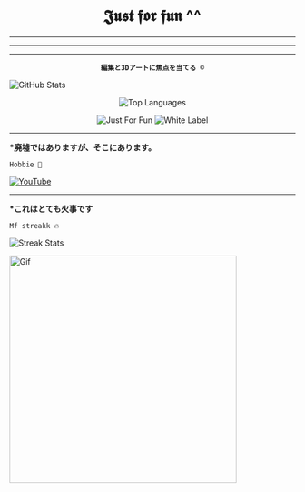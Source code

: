 <!-- README.md -->

<h1 align="center">𝕵𝖚𝖘𝖙 𝖋𝖔𝖗 𝖋𝖚𝖓 ^^</h1>

---
---
---
<p align="center">
  <b><code>編集と3Dアートに焦点を当てる ©</code></b>
</p>


  <img src="https://github-readme-stats.vercel.app/api?username=bxnefly&show_icons=true&hide_border=true&theme=radical&bg_color=000000&title_color=ff4500&text_color=ffffff&icon_color=ffae42" alt="GitHub Stats">
</p>

<p align="center">
  <img src="https://github-readme-stats.vercel.app/api/top-langs/?username=bxnefly&layout=compact&hide_border=true&theme=radical&bg_color=000000&title_color=ff4500&text_color=ffffff&icon_color=ffae42" alt="Top Languages">
</p>

<p align="center">
  <img src="https://img.shields.io/badge/Status-Just%20For%20Fun-ff4500?style=flat-square&logo=github&logoColor=white" alt="Just For Fun">
  <img src="https://img.shields.io/badge/Type-White%20Label-ff4500?style=flat-square&logo=git&logoColor=white" alt="White Label">
</p>

---
<b>*廃墟ではありますが、そこにあります。</b>

 <code>Hobbie 🦇</code>

  <a href="https://www.youtube.com/@bxnefly">
    <img src="https://img.shields.io/badge/YouTube-ff4500?style=for-the-badge&logo=youtube&logoColor=white" alt="YouTube">
  </a>
</p>

---
<b>*これはとても火事です</b>


<code>Mf streakk 🔥</code>

  <img src="https://github-readme-streak-stats.herokuapp.com/?user=bxnefly&theme=dark&background=000009&ring=ff4500&fire=ffae42&currStreakLabel=ffffff" alt="Streak Stats">
</p>
  <img src="https://github.com/user-attachments/assets/0c327b8e-da2a-4735-93c2-4e4eacab75cc" alt="Gif" width="400px">
</p>